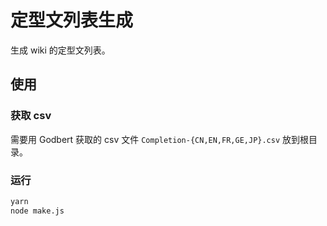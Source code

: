 # 定型文列表生成

生成 wiki 的定型文列表。

## 使用

### 获取 csv

需要用 Godbert 获取的 csv 文件 `Completion-{CN,EN,FR,GE,JP}.csv` 放到根目录。

### 运行

```bash
yarn
node make.js
```
